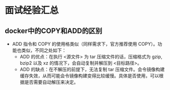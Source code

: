 # 面试经验汇总

## docker中的COPY和ADD的区别

- ADD 指令和 COPY 的使用格类似（同样需求下，官方推荐使用 COPY）。功能也类似，不同之处如下：
  - ADD 的优点：在执行 <源文件> 为 tar 压缩文件的话，压缩格式为 gzip, bzip2 以及 xz 的情况下，会自动复制并解压到 <目标路径>。
  - ADD 的缺点：在不解压的前提下，无法复制 tar 压缩文件。会令镜像构建缓存失效，从而可能会令镜像构建变得比较缓慢。具体是否使用，可以根据是否需要自动解压来决定。

